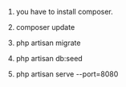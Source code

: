 1. you have to install composer.

2. composer update

3. php artisan migrate

4. php artisan db:seed

5. php artisan serve --port=8080
